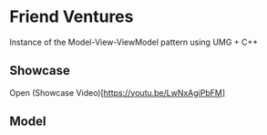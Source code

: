 # Friend Ventures
Instance of the Model-View-ViewModel pattern using UMG + C++

## Showcase
Open (Showcase Video)[https://youtu.be/LwNxAgiPbFM]

## Model